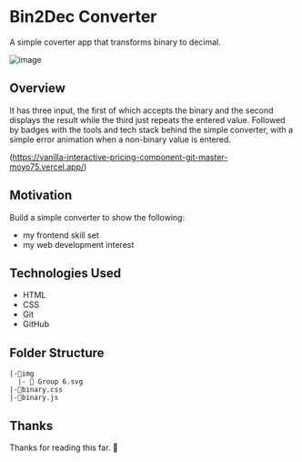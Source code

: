 # Bin2Dec Converter

A simple coverter app that transforms binary to decimal.

![image](https://user-images.githubusercontent.com/45404945/155388649-6fd3769f-c445-4dcc-b674-281a5f24a4fc.png)

## Overview

It has three input, the first of which accepts the binary and the second displays the result while the third just repeats the entered value. Followed by badges with the tools and tech stack behind the simple converter, with a simple error animation when a non-binary value is entered.

(https://vanilla-interactive-pricing-component-git-master-moyo75.vercel.app/)

## Motivation

Build a simple converter to show the following:

- my frontend skill set
- my web development interest

## Technologies Used

- HTML
- CSS
- Git
- GitHub

## Folder Structure

    |-📁img
      |- 📃 Group 6.svg
    |-📃binary.css
    |-📃binary.js

## Thanks

Thanks for reading this far. 🎉
